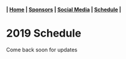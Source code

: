 #### | [Home](http://mcelroystudio.com/) | [Sponsors](http://mcelroystudio.com/sponsors.html) | [Social Media](http://mcelroystudio.com/social-media.html) | [Schedule](http://mcelroystudio.com/schedule.html) |

# 2019 Schedule

Come back soon for updates
